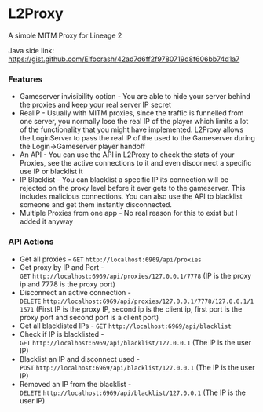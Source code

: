 # L2Proxy
A simple MITM Proxy for Lineage 2

Java side link: https://gist.github.com/Elfocrash/42ad7d6ff2f9780719d8f606bb74d1a7

### Features

* Gameserver invisibility option - You are able to hide your server behind the proxies and keep your real server IP secret
* RealIP - Usually with MITM proxies, since the traffic is funnelled from one server, you normally lose the real IP of the player which limits a lot of the functionality that you might have implemented. L2Proxy allows the LoginServer to pass the real IP of the used to the Gameserver during the Login->Gameserver player handoff
* An API - You can use the API in L2Proxy to check the stats of your Proxies, see the active connections to it and even disconnect a specific use IP or blacklist it
* IP Blacklist - You can blacklist a specific IP its connection will be rejected on the proxy level before it ever gets to the gameserver. This includes malicious connections. You can also use the API to blacklist someone and get them instantly disconnected. 
* Multiple Proxies from one app - No real reason for this to exist but I added it anyway

### API Actions

* Get all proxies - `GET` `http://localhost:6969/api/proxies`
* Get proxy by IP and Port - `GET` `http://localhost:6969/api/proxies/127.0.0.1/7778` (IP is the proxy ip and 7778 is the proxy port)
* Disconnect an active connection - `DELETE` `http://localhost:6969/api/proxies/127.0.0.1/7778/127.0.0.1/11571` (First IP is the proxy IP, second ip is the client ip, first port is the proxy port and second port is a client port)
* Get all blacklisted IPs - `GET` `http://localhost:6969/api/blacklist`
* Check if IP is blacklisted - `GET` `http://localhost:6969/api/blacklist/127.0.0.1` (The IP is the user IP)
* Blacklist an IP and disconnect used - `POST` `http://localhost:6969/api/blacklist/127.0.0.1` (The IP is the user IP)
* Removed an IP from the blacklist - `DELETE` `http://localhost:6969/api/blacklist/127.0.0.1` (The IP is the user IP)
